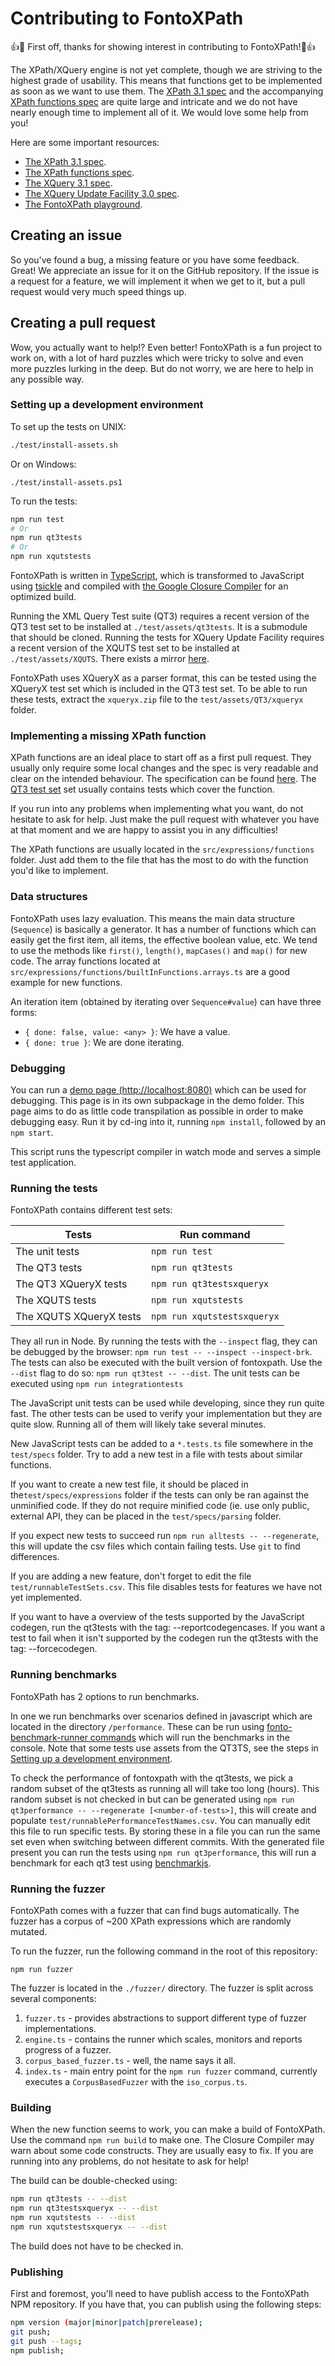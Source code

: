 # Contributing to FontoXPath

:+1::tada: First off, thanks for showing interest in contributing to
FontoXPath!:tada::+1:

The XPath/XQuery engine is not yet complete, though we are striving to the
highest grade of usability. This means that functions get to be
implemented as soon as we want to use them. The [XPath 3.1
spec](https://www.w3.org/TR/xpath-31/) and the accompanying [XPath
functions spec](https://www.w3.org/TR/xpath-functions-31/) are quite
large and intricate and we do not have nearly enough time to implement
all of it. We would love some help from you!

Here are some important resources:

-   [The XPath 3.1 spec](https://www.w3.org/TR/xpath-31/).
-   [The XPath functions
    spec](https://www.w3.org/TR/xpath-functions-31/).
-   [The XQuery 3.1 spec](https://www.w3.org/TR/xquery-31/).
-   [The XQuery Update Facility 3.0
    spec](https://www.w3.org/TR/xquery-update-30/).
-   [The FontoXPath playground](https://xpath.playground.fontoxml.com/).

## Creating an issue

So you've found a bug, a missing feature or you have some
feedback. Great! We appreciate an issue for it on the GitHub
repository. If the issue is a request for a feature, we will implement
it when we get to it, but a pull request would very much speed things
up.

## Creating a pull request

Wow, you actually want to help!? Even better! FontoXPath is a fun
project to work on, with a lot of hard puzzles which were tricky to
solve and even more puzzles lurking in the deep. But do not worry, we
are here to help in any possible way.

### Setting up a development environment

To set up the tests on UNIX:

```sh
./test/install-assets.sh
```

Or on Windows:

```posh
./test/install-assets.ps1
```

To run the tests:

```sh
npm run test
# Or
npm run qt3tests
# Or
npm run xqutstests
```

FontoXPath is written in
[TypeScript](https://www.typescriptlang.org/), which is transformed to
JavaScript using [tsickle](https://github.com/angular/tsickle) and
compiled with [the Google Closure
Compiler](https://github.com/google/closure-compiler) for an optimized
build.

Running the XML Query Test suite (QT3) requires a recent version of
the QT3 test set to be installed at `./test/assets/qt3tests`. It is a
submodule that should be cloned. Running the tests for XQuery Update
Facility requires a recent version of the XQUTS test set to be installed
at `./test/assets/XQUTS`. There exists a mirror
[here](https://github.com/LeoWoerteler/XQUTS).

FontoXPath uses XQueryX as a parser format, this can be tested using
the XQueryX test set which is included in the QT3 test set. To be able
to run these tests, extract the `xqueryx.zip` file to the
`test/assets/QT3/xqueryx` folder.

### Implementing a missing XPath function

XPath functions are an ideal place to start off as a first pull
request. They usually only require some local changes and the spec is
very readable and clear on the intended behaviour. The specification
can be found [here](https://www.w3.org/TR/xpath-functions-31/). The
[QT3 test set](https://dev.w3.org/2011/QT3-test-suite/) set usually
contains tests which cover the function.

If you run into any problems when implementing what you want, do not
hesitate to ask for help. Just make the pull request with whatever you
have at that moment and we are happy to assist you in any
difficulties!

The XPath functions are usually located in the
`src/expressions/functions` folder. Just add them to the file that has
the most to do with the function you'd like to implement.

### Data structures

FontoXPath uses lazy evaluation. This means the main data structure (`Sequence`) is
basically a generator. It has a number of functions which can easily
get the first item, all items, the effective boolean value, etc. We
tend to use the methods like `first()`, `length()`,
`mapCases()` and `map()` for new code. The array functions located
at `src/expressions/functions/builtInFunctions.arrays.ts` are a good
example for new functions.

An iteration item (obtained by iterating over `Sequence#value`) can
have three forms:

-   `{ done: false, value: <any> }`: We have a value.
-   `{ done: true }`: We are done iterating.

### Debugging

You can run a [demo page (http://localhost:8080)](http://localhost:8080)
which can be used for debugging. This page is in its own subpackage
in the demo folder. This page aims to do as little code transpilation as
possible in order to make debugging easy. Run it by cd-ing into it,
running `npm install`, followed by an `npm start`.

This script runs the typescript compiler in watch mode and serves a simple test application.

### Running the tests

FontoXPath contains different test sets:

| Tests                   | Run command                 |
| ----------------------- | --------------------------- |
| The unit tests          | `npm run test`              |
| The QT3 tests           | `npm run qt3tests`          |
| The QT3 XQueryX tests   | `npm run qt3testsxqueryx`   |
| The XQUTS tests         | `npm run xqutstests`        |
| The XQUTS XQueryX tests | `npm run xqutstestsxqueryx` |

They all run in Node. By running the tests with the `--inspect` flag,
they can be debugged by the browser: `npm run test -- --inspect --inspect-brk`. The tests can also be executed with the built version
of fontoxpath. Use the `--dist` flag to do so: `npm run qt3test -- --dist`. The unit tests can be executed using `npm run integrationtests`

The JavaScript unit tests can be used while developing, since they run
quite fast. The other tests can be used to verify your implementation
but they are quite slow. Running all of them will likely take several
minutes.

New JavaScript tests can be added to a `*.tests.ts` file somewhere in
the `test/specs` folder. Try to add a new test in a file with tests
about similar functions.

If you want to create a new test file, it should be placed in
the`test/specs/expressions` folder if the tests can only be ran
against the unminified code. If they do not require minified code
(ie. use only public, external API, they can be placed in the
`test/specs/parsing` folder.

If you expect new tests to succeed run `npm run alltests -- --regenerate`, this will update the csv files which contain failing
tests. Use `git` to find differences.

If you are adding a new feature, don't forget to edit the file
`test/runnableTestSets.csv`. This file disables tests for features we
have not yet implemented.

If you want to have a overview of the tests supported by the JavaScript codegen, run the qt3tests with the tag: --reportcodegencases. If you want a test to fail when it isn't supported by the codegen run the qt3tests with the tag: --forcecodegen.

### Running benchmarks

FontoXPath has 2 options to run benchmarks.

In one we run benchmarks over scenarios defined in javascript which are located in the directory
`/performance`. These can be run using [fonto-benchmark-runner commands](https://www.npmjs.com/package/@fontoxml/fonto-benchmark-runner)
which will run the benchmarks in the console. Note that some tests use assets from the QT3TS, see
the steps in [Setting up a development environment](#setting-up-a-development-environment).

To check the performance of fontoxpath with the qt3tests, we pick a random subset of the qt3tests as
running all will take too long (hours). This random subset is not checked in but can be generated
using `npm run qt3performance -- --regenerate [<number-of-tests>]`, this will create and populate
`test/runnablePerformanceTestNames.csv`. You can manually edit this file to run specific tests. By
storing these in a file you can run the same set even when switching between different commits. With
the generated file present you can run the tests using `npm run qt3performance`, this will run a
benchmark for each qt3 test using [benchmarkjs](https://benchmarkjs.com/).

### Running the fuzzer

FontoXPath comes with a fuzzer that can find bugs automatically. The fuzzer has a corpus of ~200 XPath expressions which are randomly mutated.

To run the fuzzer, run the following command in the root of this repository:

```
npm run fuzzer
```

The fuzzer is located in the `./fuzzer/` directory. The fuzzer is split across several components:

1. `fuzzer.ts` - provides abstractions to support different type of fuzzer implementations.
1. `engine.ts` - contains the runner which scales, monitors and reports progress of a fuzzer.
1. `corpus_based_fuzzer.ts` - well, the name says it all.
1. `index.ts` - main entry point for the `npm run fuzzer` command, currently executes a `CorpusBasedFuzzer` with the `iso_corpus.ts`.

### Building

When the new function seems to work, you can make a build of
FontoXPath. Use the command `npm run build` to make one. The Closure
Compiler may warn about some code constructs. They are usually easy to
fix. If you are running into any problems, do not hesitate to ask for
help!

The build can be double-checked using:

```sh
npm run qt3tests -- --dist
npm run qt3testsxqueryx -- --dist
npm run xqutstests -- --dist
npm run xqutstestsxqueryx -- --dist
```

The build does not have to be checked in.

### Publishing

First and foremost, you'll need to have publish access to the
FontoXPath NPM repository. If you have that, you can publish using the
following steps:

```sh
npm version (major|minor|patch|prerelease);
git push;
git push --tags;
npm publish;
```
